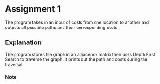 # Assignment 1

The program takes in an input of costs from one location to another
and outputs all possible paths and their corresponding costs.

## Explanation

The program stores the graph in an adjacency matrix then uses Depth First
Search to traverse the graph. It prints out the path and costs during the
traversal.

### Note

